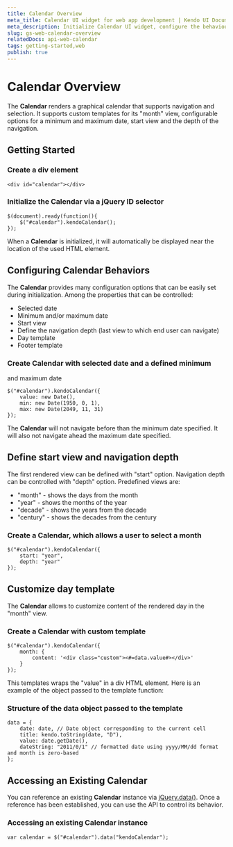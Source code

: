 ```yaml
---
title: Calendar Overview
meta_title: Calendar UI widget for web app development | Kendo UI Documentation
meta_description: Initialize Calendar UI widget, configure the behaviour of the control and use a custom template.
slug: gs-web-calendar-overview
relatedDocs: api-web-calendar
tags: getting-started,web
publish: true
---
```


# Calendar Overview

The **Calendar** renders a graphical calendar that supports
navigation and selection. It supports custom templates for its
"month" view, configurable options for a minimum and maximum date,
start view and the depth of the navigation.

## Getting Started

### Create a div element

    <div id="calendar"></div>

### Initialize the Calendar via a jQuery ID selector

    $(document).ready(function(){
        $("#calendar").kendoCalendar();
    });

When a **Calendar** is initialized, it will automatically be
displayed near the location of the used HTML element.


## Configuring Calendar Behaviors


The **Calendar** provides many configuration options that can be
easily set during initialization. Among the properties that can be
controlled:


*   Selected date
*   Minimum and/or maximum date
*   Start view
*   Define the navigation depth (last view to which end user can
navigate)
*   Day template
*   Footer template

### Create Calendar with selected date and a defined minimum
and maximum date

    $("#calendar").kendoCalendar({
        value: new Date(),
        min: new Date(1950, 0, 1),
        max: new Date(2049, 11, 31)
    });

The **Calendar** will not navigate before than the minimum
date specified. It will also not navigate ahead the maximum date
specified.

## Define start view and navigation depth


The first rendered view can be defined with "start" option.
Navigation depth can be controlled with "depth" option. Predefined
views are:


*   "month" - shows the days from the month
*   "year" - shows the months of the year
*   "decade" - shows the years from the decade
*   "century" - shows the decades from the century

### Create a Calendar, which allows a user to select a month

    $("#calendar").kendoCalendar({
        start: "year",
        depth: "year"
    });

## Customize day template


The **Calendar** allows to customize content of the rendered day
in the "month" view.

### Create a Calendar with custom template

    $("#calendar").kendoCalendar({
        month: {
            content: '<div class="custom"><#=data.value#></div>'
        }
    });

This templates wraps the "value" in a div HTML element. Here is an
example of the object passed to the template function:

### Structure of the data object passed to the template

    data = {
        date: date, // Date object corresponding to the current cell
        title: kendo.toString(date, "D"),
        value: date.getDate(),
        dateString: "2011/0/1" // formatted date using yyyy/MM/dd format and month is zero-based
    };

## Accessing an Existing Calendar


You can reference an existing **Calendar** instance via
[jQuery.data()](http://api.jquery.com/jQuery.data/).
Once a reference has been established, you can use the API to control
its behavior.

### Accessing an existing Calendar instance

    var calendar = $("#calendar").data("kendoCalendar");

